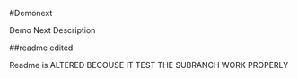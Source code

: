 #Demonext

Demo Next Description

##readme edited 

Readme is ALTERED BECOUSE IT TEST THE  SUBRANCH WORK PROPERLY
